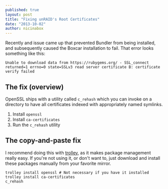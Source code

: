 ```yaml
---
published: true
layout: post
title: "Fixing unRAID's Root Certificates"
date: "2013-10-02"
author: nicinabox
---
```


Recently and issue came up that prevented Bundler from being installed, and subsequently caused the Boxcar installation to fail. That error looks something like this:

	Unable to download data from https://rubygems.org/ - SSL_connect returned=1 errno=0 state=SSLv3 read server certificate B: certificate verify failed

## The fix (overview)

OpenSSL ships with a utility called `c_rehash` which you can invoke on a directory to have all certificates indexed with appropriately named symlinks. 

1. Install `openssl`
2. Install `ca-certificates`
3. Run the `c_rehash` utility

## The copy-and-paste fix

I recommend doing this with [trolley](https://github.com/nicinabox/trolley), as it makes package management really easy. If you're not using it, or don't want to, just download and install these packages manually from your favorite mirror.

	trolley install openssl # Not necessary if you have it installed
    trolley install ca-certificates
    c_rehash